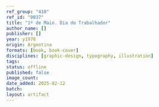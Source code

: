 ```yaml
---
ref_group: "410"
ref_id: "0037"
title: "1º de Maio. Dia do Trabalhador"
author_name: []
publisher: []
year: y1970
origin: Argentina
formats: [book, book-cover]
disciplines: [graphic-design, typography, illustration]
tags:
status: offline
published: false
image_count:
date_added: 2025-02-12
batch:
layout: artifact
---
```

